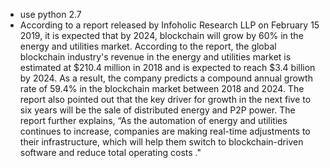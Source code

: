 - use python 2.7
- According to a report released by Infoholic Research LLP on February 15 2019, it is expected that by 2024, blockchain will grow by 60% in the energy and utilities market. According to the report, the global blockchain industry's revenue in the energy and utilities market is estimated at $210.4 million in 2018 and is expected to reach $3.4 billion by 2024. As a result, the company predicts a compound annual growth rate of 59.4% in the blockchain market between 2018 and 2024. The report also pointed out that the key driver for growth in the next five to six years will be the sale of distributed energy and P2P power. The report further explains, “As the automation of energy and utilities continues to increase, companies are making real-time adjustments to their infrastructure, which will help them switch to blockchain-driven software and reduce total operating costs ."
